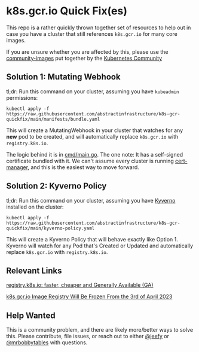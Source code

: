 # k8s.gcr.io Quick Fix(es)

This repo is a rather quickly thrown together set of resources to help out in case you have a cluster that still references `k8s.gcr.io` for many core images.

If you are unsure whether you are affected by this, please use the [community-images](https://github.com/kubernetes-sigs/community-images) put together by the [Kubernetes Community](https://kubernetes.io)

## Solution 1: Mutating Webhook

tl;dr: Run this command on your cluster, assuming you have `kubeadmin` permissions:

```
kubectl apply -f https://raw.githubusercontent.com/abstractinfrastructure/k8s-gcr-quickfix/main/manifests/bundle.yaml
```

This will create a MutatingWebhook in your cluster that watches for any **new** pod to be created, and will automatically replace `k8s.gcr.io` with `registry.k8s.io`.

The logic behind it is in [cmd/main.go](cmd/main.go). The one note: It has a self-signed certificate bundled with it. We can't assume every cluster is running [cert-manager](https://cert-manager.io), and this is the easiest way to move forward.

## Solution 2: Kyverno Policy

tl;dr: Run this command on your cluster, assuming you have [Kyverno](https://kyverno.io) installed on the cluster:

```
kubectl apply -f https://raw.githubusercontent.com/abstractinfrastructure/k8s-gcr-quickfix/main/kyverno-policy.yaml
```

This will create a Kyverno Policy that will behave exactly like Option 1. Kyverno will watch for any Pod that's Created or Updated and automatically replace `k8s.gcr.io` with `registry.k8s.io`.

## Relevant Links

[registry.k8s.io: faster, cheaper and Generally Available (GA)](https://kubernetes.io/blog/2022/11/28/registry-k8s-io-faster-cheaper-ga/)

[k8s.gcr.io Image Registry Will Be Frozen From the 3rd of April 2023](https://kubernetes.io/blog/2023/02/06/k8s-gcr-io-freeze-announcement/)

## Help Wanted

This is a community problem, and there are likely more/better ways to solve this. Please contribute, file issues, or reach out to either [@jeefy](https://www.twitter.com/jeefy) or [@mrbobbytables](https://www.twitter.com/mrbobbytables) with questions.